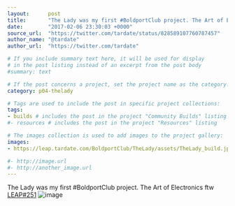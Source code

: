 ```yaml
---
layout:      post
title:       "The Lady was my first #BoldportClub project. The Art of Electronics ftw"
date:        "2017-02-06 23:30:03 +0000"
source_url:  "https://twitter.com/tardate/status/828589107760787457"
author_name: "@tardate"
author_url:  "https://twitter.com/tardate"

# If you include summary text here, it will be used for display
# in the post listing instead of an excerpt from the post body
#summary: text

# If the post concerns a project, set the project name as the category:
category: p04-thelady

# Tags are used to include the post in specific project collections:
tags:
- builds # includes the post in the project "Community Builds" listing
#- resources # includes the post in the project "Resources" listing

# The images collection is used to add images to the project gallery:
images:
- https://leap.tardate.com/BoldportClub/TheLady/assets/TheLady_build.jpg

#- http://image.url
#- http://another_image.url
---
```


The Lady was my first #BoldportClub project. The Art of Electronics ftw
[LEAP#251](https://blog.tardate.com/2017/02/leap251-the-lady.html)
![image](https://leap.tardate.com/BoldportClub/TheLady/assets/TheLady_build.jpg)


